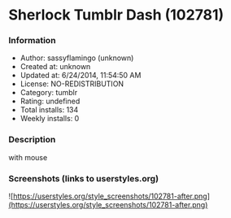 # Sherlock Tumblr Dash (102781)

### Information
- Author: sassyflamingo (unknown)
- Created at: unknown
- Updated at: 6/24/2014, 11:54:50 AM
- License: NO-REDISTRIBUTION
- Category: tumblr
- Rating: undefined
- Total installs: 134
- Weekly installs: 0


### Description
with mouse


### Screenshots (links to userstyles.org)
![https://userstyles.org/style_screenshots/102781-after.png](https://userstyles.org/style_screenshots/102781-after.png)


